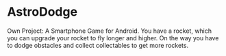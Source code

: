 # AstroDodge
 Own Project: A Smartphone Game for Android. You have a rocket, which you can upgrade your rocket to fly longer and higher. On the way you have to dodge obstacles and collect collectables to get more rockets.
